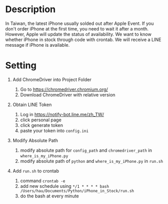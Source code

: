 # Description
In Taiwan, the latest iPhone usually solded out after Apple Event. If you don't order iPhone at the first time, you need to wait it after a month.
However, Apple will update the status of availability. We want to know whether iPhone in stock through code with crontab. We will receive a LINE message 
if iPhone is available.

# Setting
1. Add ChromeDriver into Project Folder

    1. Go to https://chromedriver.chromium.org/
    2. Download ChromeDriver with relative version

2. Obtain LINE Token

    1. Log in https://notify-bot.line.me/zh_TW/
    2. click personal page
    3. click generate token
    4. paste your token into `config.ini` 
    
3. Modify Absolute Path

    1. modify absolute path for `config_path` and `chromedriver_path` in `where_is_my_iPhone.py`
    2. modify absolute path of `python` and `where_is_my_iPhone.py` in `run.sh`
    
4. Add `run.sh` to crontab
    
    1. command `crontab -e`
    2. add new schedule using `*/1 * * * * bash /Users/hau/Documents/Python/iPhone_in_Stock/run.sh`
    3. do the bash at every minute

